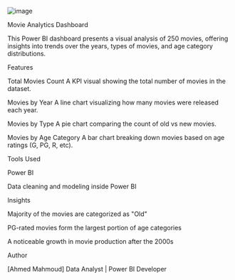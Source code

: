 ![image](https://github.com/user-attachments/assets/d0dec9d0-879c-411d-89e8-bf4f4e797ace)

Movie Analytics Dashboard

This Power BI dashboard presents a visual analysis of 250 movies, offering insights into trends over the years, types of movies, and age category distributions.

Features

Total Movies Count
A KPI visual showing the total number of movies in the dataset.

Movies by Year
A line chart visualizing how many movies were released each year.

Movies by Type
A pie chart comparing the count of old vs new movies.

Movies by Age Category
A bar chart breaking down movies based on age ratings (G, PG, R, etc).


Tools Used

Power BI

Data cleaning and modeling inside Power BI


Insights

Majority of the movies are categorized as "Old"

PG-rated movies form the largest portion of age categories

A noticeable growth in movie production after the 2000s


Author

[Ahmed Mahmoud]
Data Analyst | Power BI Developer
